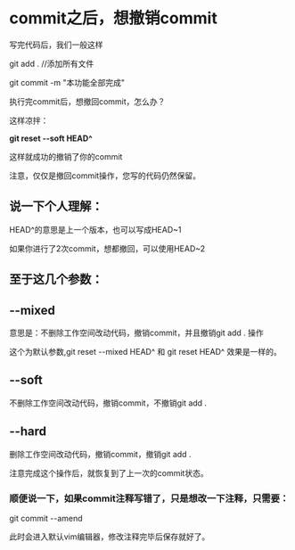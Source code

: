 # commit之后，想撤销commit



写完代码后，我们一般这样

git add . //添加所有文件

git commit -m "本功能全部完成"

执行完commit后，想撤回commit，怎么办？

这样凉拌：

**git reset --soft HEAD^**



这样就成功的撤销了你的commit

注意，仅仅是撤回commit操作，您写的代码仍然保留。



## 说一下个人理解：

HEAD^的意思是上一个版本，也可以写成HEAD~1

如果你进行了2次commit，想都撤回，可以使用HEAD~2



## 至于这几个参数：

## --mixed 

意思是：不删除工作空间改动代码，撤销commit，并且撤销git add . 操作

这个为默认参数,git reset --mixed HEAD^ 和 git reset HEAD^ 效果是一样的。



## --soft  

不删除工作空间改动代码，撤销commit，不撤销git add . 

## --hard

删除工作空间改动代码，撤销commit，撤销git add . 

注意完成这个操作后，就恢复到了上一次的commit状态。





### 顺便说一下，如果commit注释写错了，只是想改一下注释，只需要：

git commit --amend

此时会进入默认vim编辑器，修改注释完毕后保存就好了。